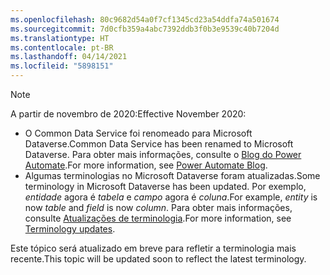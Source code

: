 ```yaml
---
ms.openlocfilehash: 80c9682d54a0f7cf1345cd23a54ddfa74a501674
ms.sourcegitcommit: 7d0cfb359a4abc7392ddb3f0b3e9539c40b7204d
ms.translationtype: HT
ms.contentlocale: pt-BR
ms.lasthandoff: 04/14/2021
ms.locfileid: "5898151"
---
```

> [!NOTE]
> <span data-ttu-id="cebcf-101">A partir de novembro de 2020:</span><span class="sxs-lookup"><span data-stu-id="cebcf-101">Effective November 2020:</span></span>
>
> - <span data-ttu-id="cebcf-102">O Common Data Service foi renomeado para Microsoft Dataverse.</span><span class="sxs-lookup"><span data-stu-id="cebcf-102">Common Data Service has been renamed to Microsoft Dataverse.</span></span> <span data-ttu-id="cebcf-103">Para obter mais informações, consulte o [Blog do Power Automate](https://aka.ms/PAuAppBlog).</span><span class="sxs-lookup"><span data-stu-id="cebcf-103">For more information, see [Power Automate Blog](https://aka.ms/PAuAppBlog).</span></span>
> - <span data-ttu-id="cebcf-104">Algumas terminologias no Microsoft Dataverse foram atualizadas.</span><span class="sxs-lookup"><span data-stu-id="cebcf-104">Some terminology in Microsoft Dataverse has been updated.</span></span> <span data-ttu-id="cebcf-105">Por exemplo, *entidade* agora é *tabela* e *campo* agora é *coluna*.</span><span class="sxs-lookup"><span data-stu-id="cebcf-105">For example, *entity* is now *table* and *field* is now *column*.</span></span> <span data-ttu-id="cebcf-106">Para obter mais informações, consulte [Atualizações de terminologia](/powerapps/maker/data-platform/data-platform-intro).</span><span class="sxs-lookup"><span data-stu-id="cebcf-106">For more information, see [Terminology updates](/powerapps/maker/data-platform/data-platform-intro).</span></span>
>
> <span data-ttu-id="cebcf-107">Este tópico será atualizado em breve para refletir a terminologia mais recente.</span><span class="sxs-lookup"><span data-stu-id="cebcf-107">This topic will be updated soon to reflect the latest terminology.</span></span>